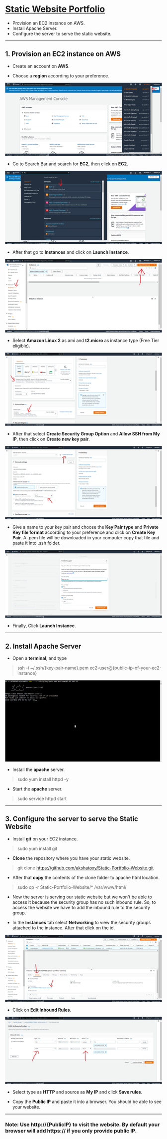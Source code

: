 # [Static Website Portfolio](https://akshatoxy.github.io/static-portfolio-website/)

- Provision an EC2 instance on AWS.
- Install Apache Server.
- Configure the server to serve the static website.

***

## 1. Provision an EC2 instance on AWS

- Create an account on **AWS**.

- Choose a **region** according to your preference.
    
![alt text](/assets/img/region.png "Region")
    
- Go to Search Bar and search for **EC2**, then click on **EC2**.

![alt text](/assets/img/select.png "Select")

- After that go to **Instances** and click on **Launch Instance**.

![alt text](/assets/img/instance.png "Instance")

- Select **Amazon Linux 2** as ami and **t2.micro** as instance type (Free Tier eligible).

![alt text](/assets/img/ami.png "Ami and Instance type")

- After that select **Create Security Group Option** and **Allow SSH from My IP**, then click on **Create new key pair**.

![alt text](/assets/img/security-group.png "Security group")

- Give a name to your key pair and choose the **Key Pair type** and **Private Key file format** according to your preference and click on **Create Key Pair**. A .pem file will be downloaded in your computer copy that file and paste it into .ssh folder.

![alt text](/assets/img/key-pair.png "Key Pair")

- Finally, Click **Launch Instance**.

***

## 2. Install Apache Server

- Open a **terminal**, and type

> ssh -i ~/.ssh/{key-pair-name}.pem ec2-user@{public-ip-of-your-ec2-instance}

![alt text](/assets/img/ssh.png "SSH")

- Install the **apache** server.

> sudo yum install httpd -y

- Start the **apache** server.

> sudo service httpd start

***

## 3. Configure the server to serve the Static Website

- Install **git** on your EC2 instance.

> sudo yum install git

- **Clone** the repository where you have your static website.

> git clone https://github.com/akshatoxy/Static-Portfolio-Website.git

- After that **copy** the contents of the clone folder to apache html location.

> sudo cp -r Static-Portfolio-Website/* /var/www/html/

- Now the server is serving our static website but we won't be able to access it because the security group has no such inbound rule. So, to access the website we have to add the inbound rule to the security group.

- In the **Instances** tab select **Networking** to view the security groups attached to the instance. After that click on the id.

![alt text](/assets/img/security-group-2.png "Security group")

- Click on **Edit Inbound Rules**.

![alt text](/assets/img/inbound-rules.png "Inbound Rules")

- Select type as **HTTP** and source as **My IP** and click **Save rules**.

- Copy the **Public IP** and paste it into a browser. You should be able to see your website.

***

### Note: Use **http://{PublicIP}** to visit the website. By default your browser will add **https://** if you only provide public IP.

